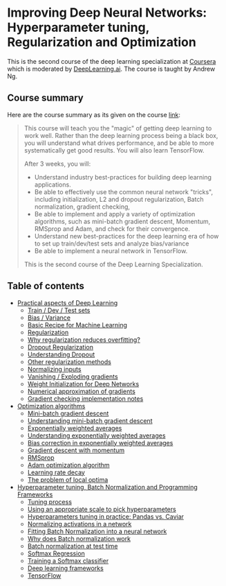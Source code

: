 # Improving Deep Neural Networks: Hyperparameter tuning, Regularization and Optimization

This is the second course of the deep learning specialization at [Coursera](https://www.coursera.org/specializations/deep-learning) which is moderated by [DeepLearning.ai](http://deeplearning.ai/). The course is taught by Andrew Ng.

## Course summary

Here are the course summary as its given on the course [link](https://www.coursera.org/learn/deep-neural-network):

> This course will teach you the "magic" of getting deep learning to work well. Rather than the deep learning process being a black box, you will understand what drives performance, and be able to more systematically get good results. You will also learn TensorFlow. 
>
> After 3 weeks, you will: 
> - Understand industry best-practices for building deep learning applications. 
> - Be able to effectively use the common neural network "tricks", including initialization, L2 and dropout regularization, Batch normalization, gradient checking, 
> - Be able to implement and apply a variety of optimization algorithms, such as mini-batch gradient descent, Momentum, RMSprop and Adam, and check for their convergence. 
> - Understand new best-practices for the deep learning era of how to set up train/dev/test sets and analyze bias/variance
> - Be able to implement a neural network in TensorFlow. 
>
> This is the second course of the Deep Learning Specialization.

## Table of contents


* [Practical aspects of Deep Learning](#practical-aspects-of-deep-learning)
   * [Train / Dev / Test sets](#train--dev--test-sets)
   * [Bias / Variance](#bias--variance)
   * [Basic Recipe for Machine Learning](#basic-recipe-for-machine-learning)
   * [Regularization](#regularization)
   * [Why regularization reduces overfitting?](#why-regularization-reduces-overfitting)
   * [Dropout Regularization](#dropout-regularization)
   * [Understanding Dropout](#understanding-dropout)
   * [Other regularization methods](#other-regularization-methods)
   * [Normalizing inputs](#normalizing-inputs)
   * [Vanishing / Exploding gradients](#vanishing--exploding-gradients)
   * [Weight Initialization for Deep Networks](#weight-initialization-for-deep-networks)
   * [Numerical approximation of gradients](#numerical-approximation-of-gradients)
   * [Gradient checking implementation notes](#gradient-checking-implementation-notes)
* [Optimization algorithms](#optimization-algorithms)
   * [Mini-batch gradient descent](#mini-batch-gradient-descent)
   * [Understanding mini-batch gradient descent](#understanding-mini-batch-gradient-descent)
   * [Exponentially weighted averages](#exponentially-weighted-averages)
   * [Understanding exponentially weighted averages](#understanding-exponentially-weighted-averages)
   * [Bias correction in exponentially weighted averages](#bias-correction-in-exponentially-weighted-averages)
   * [Gradient descent with momentum](#gradient-descent-with-momentum)
   * [RMSprop](#rmsprop)
   * [Adam optimization algorithm](#adam-optimization-algorithm)
   * [Learning rate decay](#learning-rate-decay)
   * [The problem of local optima](#the-problem-of-local-optima)
* [Hyperparameter tuning, Batch Normalization and Programming Frameworks](#hyperparameter-tuning-batch-normalization-and-programming-frameworks)
   * [Tuning process](#tuning-process)
   * [Using an appropriate scale to pick hyperparameters](#using-an-appropriate-scale-to-pick-hyperparameters)
   * [Hyperparameters tuning in practice: Pandas vs. Caviar](#hyperparameters-tuning-in-practice-pandas-vs-caviar)
   * [Normalizing activations in a network](#normalizing-activations-in-a-network)
   * [Fitting Batch Normalization into a neural network](#fitting-batch-normalization-into-a-neural-network)
   * [Why does Batch normalization work](#why-does-batch-normalization-work)
   * [Batch normalization at test time](#batch-normalization-at-test-time)
   * [Softmax Regression](#softmax-regression)
   * [Training a Softmax classifier](#training-a-softmax-classifier)
   * [Deep learning frameworks](#deep-learning-frameworks)
   * [TensorFlow](#tensorflow)
